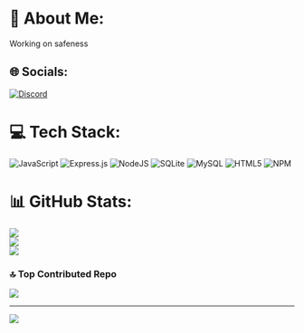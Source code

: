 # 💫 About Me:
Working on safeness<br>


## 🌐 Socials:
[![Discord](https://img.shields.io/badge/Discord-%237289DA.svg?logo=discord&logoColor=white)](https://discord.gg/safeness) 

# 💻 Tech Stack:
![JavaScript](https://img.shields.io/badge/javascript-%23323330.svg?style=plastic&logo=javascript&logoColor=%23F7DF1E) ![Express.js](https://img.shields.io/badge/express.js-%23404d59.svg?style=plastic&logo=express&logoColor=%2361DAFB) ![NodeJS](https://img.shields.io/badge/node.js-6DA55F?style=plastic&logo=node.js&logoColor=white) ![SQLite](https://img.shields.io/badge/sqlite-%2307405e.svg?style=plastic&logo=sqlite&logoColor=white) ![MySQL](https://img.shields.io/badge/mysql-4479A1.svg?style=plastic&logo=mysql&logoColor=white) ![HTML5](https://img.shields.io/badge/html5-%23E34F26.svg?style=plastic&logo=html5&logoColor=white) ![NPM](https://img.shields.io/badge/NPM-%23CB3837.svg?style=plastic&logo=npm&logoColor=white)
# 📊 GitHub Stats:
![](https://github-readme-stats.vercel.app/api?username=pertinentes&theme=merko&hide_border=false&include_all_commits=false&count_private=false)<br/>
![](https://github-readme-streak-stats.herokuapp.com/?user=pertinentes&theme=merko&hide_border=false)<br/>
![](https://github-readme-stats.vercel.app/api/top-langs/?username=pertinentes&theme=merko&hide_border=false&include_all_commits=false&count_private=false&layout=compact)

### 🔝 Top Contributed Repo
![](https://github-contributor-stats.vercel.app/api?username=pertinentes&limit=5&theme=merko&combine_all_yearly_contributions=true)

---
![](https://komarev.com/ghpvc/?username=pertinentes&abbreviated=true&color=blueviolet&style=for-the-badge&abbreviated=true)

<!-- Proudly created with GPRM ( https://gprm.itsvg.in ) -->

